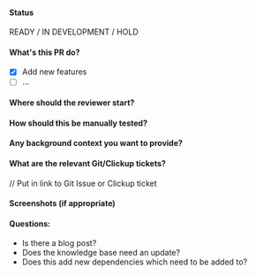 <!--
# Title
- Put [WIP] in front of the Pull Request that you are working on
- Clear [WIP] after you completed and ping the reviewer

# Body
- You have to fill out all the sections
- Put N/A if the section is nil
-->

#### Status

READY / IN DEVELOPMENT / HOLD

#### What's this PR do?

- [x] Add new features
- [ ] ...

#### Where should the reviewer start?

#### How should this be manually tested?

#### Any background context you want to provide?

#### What are the relevant Git/Clickup tickets?

// Put in link to Git Issue or Clickup ticket

#### Screenshots (if appropriate)

#### Questions:

- Is there a blog post?
- Does the knowledge base need an update?
- Does this add new dependencies which need to be added to?